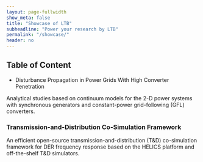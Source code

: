 ```yaml
---
layout: page-fullwidth
show_meta: false
title: "Showcase of LTB"
subheadline: "Power your research by LTB"
permalink: "/showcase/"
header: no
---
```

## Table of Content

* Disturbance Propagation in Power Grids With High Converter Penetration

Analytical studies based on continuum models for the 2-D power systems with synchronous generators and constant-power grid-following (GFL) converters.

### Transmission-and-Distribution Co-Simulation Framework

An efficient open-source transmission-and-distribution (T&D) co-simulation framework for DER frequency response based on the HELICS platform and off-the-shelf T&D simulators.
